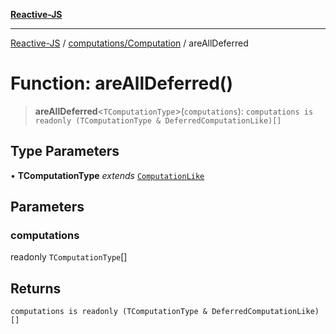 [**Reactive-JS**](../../../README.md)

***

[Reactive-JS](../../../README.md) / [computations/Computation](../README.md) / areAllDeferred

# Function: areAllDeferred()

> **areAllDeferred**\<`TComputationType`\>(`computations`): `computations is readonly (TComputationType & DeferredComputationLike)[]`

## Type Parameters

• **TComputationType** *extends* [`ComputationLike`](../../interfaces/ComputationLike.md)

## Parameters

### computations

readonly `TComputationType`[]

## Returns

`computations is readonly (TComputationType & DeferredComputationLike)[]`
